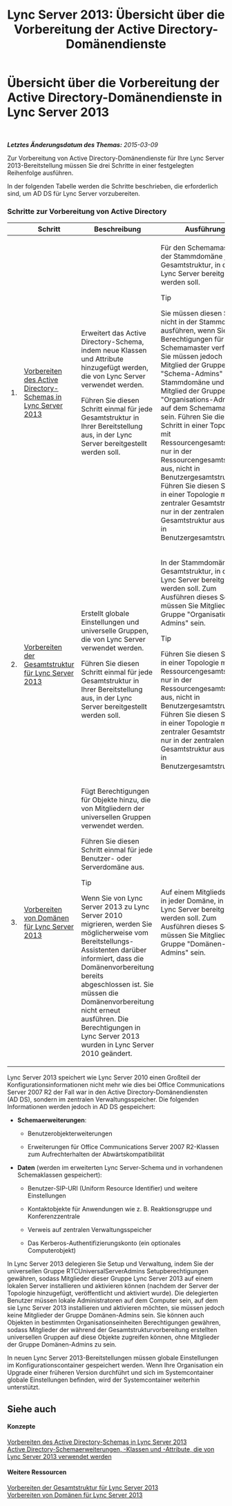 ﻿---
title: 'Lync Server 2013: Übersicht über die Vorbereitung der Active Directory-Domänendienste'
TOCTitle: Übersicht über die Vorbereitung der Active Directory-Domänendienste
ms:assetid: cdd2a652-6a0d-4728-9950-3fcaa7a80066
ms:mtpsurl: https://technet.microsoft.com/de-de/library/Gg398869(v=OCS.15)
ms:contentKeyID: 49295440
ms.date: 05/19/2016
mtps_version: v=OCS.15
ms.translationtype: HT
---

# Übersicht über die Vorbereitung der Active Directory-Domänendienste in Lync Server 2013

 

_**Letztes Änderungsdatum des Themas:** 2015-03-09_

Zur Vorbereitung von Active Directory-Domänendienste für Ihre Lync Server 2013-Bereitstellung müssen Sie drei Schritte in einer festgelegten Reihenfolge ausführen.

In der folgenden Tabelle werden die Schritte beschrieben, die erforderlich sind, um AD DS für Lync Server vorzubereiten.

### Schritte zur Vorbereitung von Active Directory

<table>
<colgroup>
<col style="width: 25%" />
<col style="width: 25%" />
<col style="width: 25%" />
<col style="width: 25%" />
</colgroup>
<thead>
<tr class="header">
<th></th>
<th>Schritt</th>
<th>Beschreibung</th>
<th>Ausführung</th>
</tr>
</thead>
<tbody>
<tr class="odd">
<td><p>1.</p></td>
<td><p><a href="lync-server-2013-preparing-the-active-directory-schema.md">Vorbereiten des Active Directory-Schemas in Lync Server 2013</a></p></td>
<td><p>Erweitert das Active Directory-Schema, indem neue Klassen und Attribute hinzugefügt werden, die von Lync Server verwendet werden.</p>
<p>Führen Sie diesen Schritt einmal für jede Gesamtstruktur in Ihrer Bereitstellung aus, in der Lync Server bereitgestellt werden soll.</p></td>
<td><p>Für den Schemamaster in der Stammdomäne jeder Gesamtstruktur, in der Lync Server bereitgestellt werden soll.</p>
<div class="alert">

> [!TIP]
> Sie müssen diesen Schritt nicht in der Stammdomäne ausführen, wenn Sie über Berechtigungen für den Schemamaster verfügen, Sie müssen jedoch Mitglied der Gruppe "Schema-Admins" in der Stammdomäne und Mitglied der Gruppe "Organisations-Admins" auf dem Schemamaster sein. Führen Sie diesen Schritt in einer Topologie mit Ressourcengesamtstruktur nur in der Ressourcengesamtstruktur aus, nicht in Benutzergesamtstrukturen. Führen Sie diesen Schritt in einer Topologie mit zentraler Gesamtstruktur nur in der zentralen Gesamtstruktur aus, nicht in Benutzergesamtstrukturen.


</div></td>
</tr>
<tr class="even">
<td><p>2.</p></td>
<td><p><a href="lync-server-2013-preparing-the-forest.md">Vorbereiten der Gesamtstruktur für Lync Server 2013</a></p></td>
<td><p>Erstellt globale Einstellungen und universelle Gruppen, die von Lync Server verwendet werden.</p>
<p>Führen Sie diesen Schritt einmal für jede Gesamtstruktur in Ihrer Bereitstellung aus, in der Lync Server bereitgestellt werden soll.</p></td>
<td><p>In der Stammdomäne jeder Gesamtstruktur, in der Lync Server bereitgestellt werden soll. Zum Ausführen dieses Schritts müssen Sie Mitglied der Gruppe &quot;Organisations-Admins&quot; sein.</p>
<div class="alert">

> [!TIP]
> Führen Sie diesen Schritt in einer Topologie mit Ressourcengesamtstruktur nur in der Ressourcengesamtstruktur aus, nicht in Benutzergesamtstrukturen. Führen Sie diesen Schritt in einer Topologie mit zentraler Gesamtstruktur nur in der zentralen Gesamtstruktur aus, nicht in Benutzergesamtstrukturen.


</div></td>
</tr>
<tr class="odd">
<td><p>3.</p></td>
<td><p><a href="lync-server-2013-preparing-domains.md">Vorbereiten von Domänen für Lync Server 2013</a></p></td>
<td><p>Fügt Berechtigungen für Objekte hinzu, die von Mitgliedern der universellen Gruppen verwendet werden.</p>
<p>Führen Sie diesen Schritt einmal für jede Benutzer- oder Serverdomäne aus.</p>
<div class="alert">

> [!TIP]
> Wenn Sie von Lync Server 2013 zu Lync Server 2010 migrieren, werden Sie möglicherweise vom Bereitstellungs-Assistenten darüber informiert, dass die Domänenvorbereitung bereits abgeschlossen ist. Sie müssen die Domänenvorbereitung nicht erneut ausführen. Die Berechtigungen in Lync Server 2013 wurden in Lync Server 2010 geändert.


</div></td>
<td><p>Auf einem Mitgliedsserver in jeder Domäne, in der Lync Server bereitgestellt werden soll. Zum Ausführen dieses Schritts müssen Sie Mitglied der Gruppe &quot;Domänen-Admins&quot; sein.</p></td>
</tr>
</tbody>
</table>


Lync Server 2013 speichert wie Lync Server 2010 einen Großteil der Konfigurationsinformationen nicht mehr wie dies bei Office Communications Server 2007 R2 der Fall war in den Active Directory-Domänendiensten (AD DS), sondern im zentralen Verwaltungsspeicher. Die folgenden Informationen werden jedoch in AD DS gespeichert:

  - **Schemaerweiterungen**:
    
      - Benutzerobjekterweiterungen
    
      - Erweiterungen für Office Communications Server 2007 R2-Klassen zum Aufrechterhalten der Abwärtskompatibilität

<!-- end list -->

  - **Daten** (werden im erweiterten Lync Server-Schema und in vorhandenen Schemaklassen gespeichert):
    
      - Benutzer-SIP-URI (Uniform Resource Identifier) und weitere Einstellungen
    
      - Kontaktobjekte für Anwendungen wie z. B. Reaktionsgruppe und Konferenzzentrale
    
      - Verweis auf zentralen Verwaltungsspeicher
    
      - Das Kerberos-Authentifizierungskonto (ein optionales Computerobjekt)

In Lync Server 2013 delegieren Sie Setup und Verwaltung, indem Sie der universellen Gruppe RTCUniversalServerAdmins Setupberechtigungen gewähren, sodass Mitglieder dieser Gruppe Lync Server 2013 auf einem lokalen Server installieren und aktivieren können (nachdem der Server der Topologie hinzugefügt, veröffentlicht und aktiviert wurde). Die delegierten Benutzer müssen lokale Administratoren auf dem Computer sein, auf dem sie Lync Server 2013 installieren und aktivieren möchten, sie müssen jedoch keine Mitglieder der Gruppe Domänen-Admins sein. Sie können auch Objekten in bestimmten Organisationseinheiten Berechtigungen gewähren, sodass Mitglieder der während der Gesamtstrukturvorbereitung erstellten universellen Gruppen auf diese Objekte zugreifen können, ohne Mitglieder der Gruppe Domänen-Admins zu sein.

In neuen Lync Server 2013-Bereitstellungen müssen globale Einstellungen im Konfigurationscontainer gespeichert werden. Wenn Ihre Organisation ein Upgrade einer früheren Version durchführt und sich im Systemcontainer globale Einstellungen befinden, wird der Systemcontainer weiterhin unterstützt.

## Siehe auch

#### Konzepte

[Vorbereiten des Active Directory-Schemas in Lync Server 2013](lync-server-2013-preparing-the-active-directory-schema.md)  
[Active Directory-Schemaerweiterungen, -Klassen und -Attribute, die von Lync Server 2013 verwendet werden](lync-server-2013-active-directory-schema-extensions-classes-and-attributes-used-by-lync-server.md)  

#### Weitere Ressourcen

[Vorbereiten der Gesamtstruktur für Lync Server 2013](lync-server-2013-preparing-the-forest.md)  
[Vorbereiten von Domänen für Lync Server 2013](lync-server-2013-preparing-domains.md)

